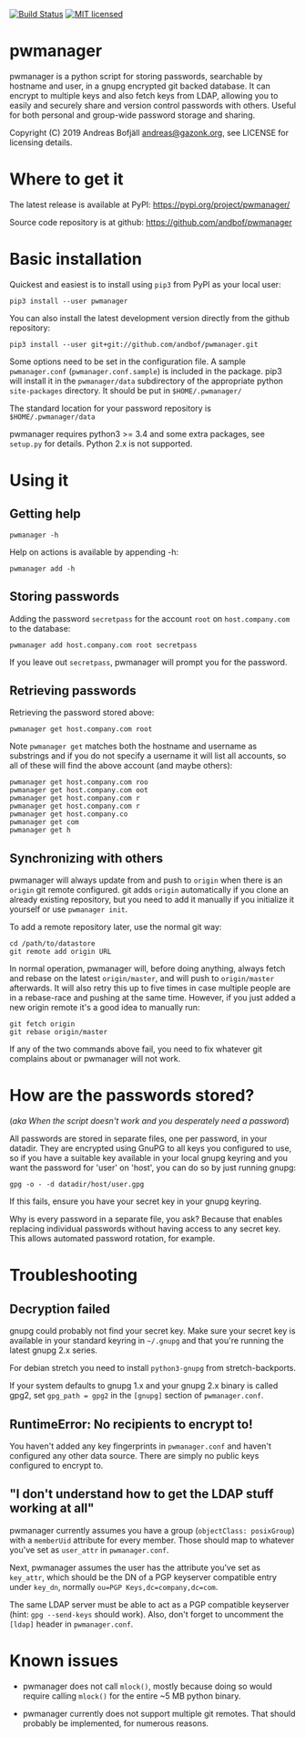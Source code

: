 [![Build Status](https://travis-ci.org/andbof/pwmanager.svg?branch=master)](https://travis-ci.org/andbof/pwmanager)
[![MIT licensed](https://img.shields.io/github/license/andbof/pwmanager.svg?branch=master)](https://raw.githubusercontent.com/andbof/pwmanager/master/LICENSE)

# pwmanager

pwmanager is a python script for storing passwords, searchable by hostname and
user, in a gnupg encrypted git backed database. It can encrypt to multiple keys
and also fetch keys from LDAP, allowing you to easily and securely share and
version control passwords with others. Useful for both personal and group-wide
password storage and sharing.

Copyright (C) 2019 Andreas Bofjäll <andreas@gazonk.org>, see LICENSE for
licensing details.

# Where to get it

The latest release is available at PyPI: https://pypi.org/project/pwmanager/

Source code repository is at github: https://github.com/andbof/pwmanager

# Basic installation

Quickest and easiest is to install using ``pip3`` from PyPI as your local user:

    pip3 install --user pwmanager

You can also install the latest development version directly from the github
repository:

    pip3 install --user git+git://github.com/andbof/pwmanager.git

Some options need to be set in the configuration file. A sample
``pwmanager.conf`` (``pwmanager.conf.sample``) is included in the package. pip3
will install it in the ``pwmanager/data`` subdirectory of the appropriate
python ``site-packages`` directory. It should be put in ``$HOME/.pwmanager/``

The standard location for your password repository is ``$HOME/.pwmanager/data``

pwmanager requires python3 >= 3.4 and some extra packages, see ``setup.py`` for
details. Python 2.x is not supported.

# Using it

## Getting help

    pwmanager -h

Help on actions is available by appending -h:

    pwmanager add -h

## Storing passwords

Adding the password ``secretpass`` for the account ``root`` on
``host.company.com`` to the database:

    pwmanager add host.company.com root secretpass

If you leave out ``secretpass``, pwmanager will prompt you for the
password.

## Retrieving passwords

Retrieving the password stored above:

    pwmanager get host.company.com root

Note ``pwmanager get`` matches both the hostname and username as substrings and
if you do not specify a username it will list all accounts, so all of these
will find the above account (and maybe others):

    pwmanager get host.company.com roo
    pwmanager get host.company.com oot
    pwmanager get host.company.com r
    pwmanager get host.company.com r
    pwmanager get host.company.co
    pwmanager get com
    pwmanager get h

## Synchronizing with others

pwmanager will always update from and push to ``origin`` when there is an
``origin`` git remote configured. git adds ``origin`` automatically if you
clone an already existing repository, but you need to add it manually if you
initialize it yourself or use ``pwmanager init``.

To add a remote repository later, use the normal git way:

    cd /path/to/datastore
    git remote add origin URL

In normal operation, pwmanager will, before doing anything, always fetch and
rebase on the latest ``origin/master``, and will push to ``origin/master``
afterwards. It will also retry this up to five times in case multiple people
are in a rebase-race and pushing at the same time. However, if you just added a
new origin remote it's a good idea to manually run:

    git fetch origin
    git rebase origin/master

If any of the two commands above fail, you need to fix whatever git complains
about or pwmanager will not work.


# How are the passwords stored?
(_aka When the script doesn't work and you desperately need a password_)

All passwords are stored in separate files, one per password, in your datadir.
They are encrypted using GnuPG to all keys you configured to use, so if you
have a suitable key available in your local gnupg keyring and you want the
password for 'user' on 'host', you can do so by just running gnupg:

    gpg -o - -d datadir/host/user.gpg

If this fails, ensure you have your secret key in your gnupg keyring.

Why is every password in a separate file, you ask? Because that enables
replacing individual passwords without having access to any secret key. This
allows automated password rotation, for example.

# Troubleshooting

## Decryption failed

gnupg could probably not find your secret key. Make sure your secret key is
available in your standard keyring in ``~/.gnupg`` and that you're running the
latest gnupg 2.x series.

For debian stretch you need to install ``python3-gnupg`` from
stretch-backports.

If your system defaults to gnupg 1.x and your gnupg 2.x binary is called gpg2,
set ``gpg_path = gpg2`` in the ``[gnupg]`` section of ``pwmanager.conf``.

## RuntimeError: No recipients to encrypt to!

You haven't added any key fingerprints in ``pwmanager.conf`` and haven't
configured any other data source. There are simply no public keys configured to
encrypt to.

## "I don't understand how to get the LDAP stuff working at all"

pwmanager currently assumes you have a group (``objectClass: posixGroup``) with
a ``memberUid`` attribute for every member. Those should map to whatever you've
set as ``user_attr`` in ``pwmanager.conf``.

Next, pwmanager assumes the user has the attribute you've set as ``key_attr``,
which should be the DN of a PGP keyserver compatible entry under ``key_dn``,
normally ``ou=PGP Keys,dc=company,dc=com``.

The same LDAP server must be able to act as a PGP compatible keyserver (hint:
``gpg --send-keys`` should work). Also, don't forget to uncomment the
``[ldap]`` header in ``pwmanager.conf``.

# Known issues

- pwmanager does not call ``mlock()``, mostly because doing so would require
  calling ``mlock()`` for the entire ~5 MB python binary.

- pwmanager currently does not support multiple git remotes. That should
  probably be implemented, for numerous reasons.
